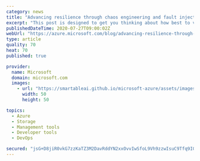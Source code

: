 ```yaml
---
category: news
title: "Advancing resilience through chaos engineering and fault injection"
excerpt: "This post is designed to get you thinking about how best to validate typical failure conditions, including examples of how we at Microsoft validate our own systems."
publishedDateTime: 2020-07-27T09:00:02Z
webUrl: "https://azure.microsoft.com/blog/advancing-resilience-through-chaos-engineering-and-fault-injection/"
type: article
quality: 70
heat: 70
published: true

provider:
  name: Microsoft
  domain: microsoft.com
  images:
    - url: "https://smartableai.github.io/microsoft-azure/assets/images/organizations/microsoft.com-50x50.jpg"
      width: 50
      height: 50

topics:
  - Azure
  - Storage
  - Management tools
  - Developer tools
  - DevOps

secured: "jsG+D8jiR0vkG7zzKaTZ3M2DavRddYN2xxOvvIwSfoL9Vh9zzwIsuC9Tfq9IGbvx5o40rMvsQDWingrWt0zfgZGzWynLPzYY2Hg33Cr/J+u2yWxLB5+swjVI5vLISNzL8CGU8NoUpDo/pt/4u/cW2jYatN9ah9UA8BP9nvr9nAea4M6qRArDyKVtcvgxzC9+OQp63KozIw5X3/LjBlGkuotvT3Xb7MByE6wsSxmMdIygz8buWw5VrlwAZrz9AlX/K3NOCMl+gvSNFHUwrVSsuZOUH0du20VYYSWeqI1GWVhZxZRSHF9E1PGlZVBhlOBu0aXHx2MZvOjwC1yGILjCrw==;UX/MZ8ERkJvIcqXtFvdgqw=="
---
```


